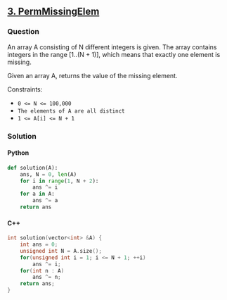 ## **[3. PermMissingElem](https://app.codility.com/programmers/lessons/3-time_complexity/perm_missing_elem/)**

### Question
An array A consisting of N different integers is given. The array contains integers in the range [1..(N + 1)], which means that exactly one element is missing.

Given an array A, returns the value of the missing element.

Constraints:
- `0 <= N <= 100,000`
- `The elements of A are all distinct`
- `1 <= A[i] <= N + 1`

### Solution

#### Python
```python
def solution(A):
    ans, N = 0, len(A)
    for i in range(1, N + 2):
        ans ^= i
    for a in A:
        ans ^= a
    return ans 
```

#### C++
```cpp
int solution(vector<int> &A) {
    int ans = 0;
    unsigned int N = A.size();
    for(unsigned int i = 1; i <= N + 1; ++i)
        ans ^= i;
    for(int n : A)
        ans ^= n;
    return ans;
}    
```

